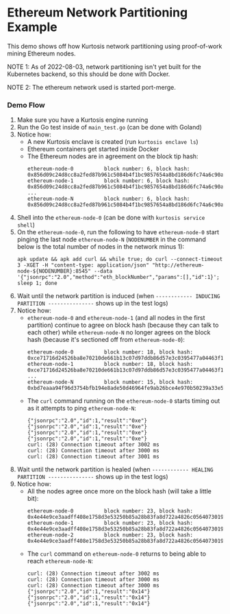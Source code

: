 Ethereum Network Partitioning Example
=====================================
This demo shows off how Kurtosis network partitioning using proof-of-work mining Ethereum nodes.

NOTE 1: As of 2022-08-03, network partitioning isn't yet built for the Kubernetes backend, so this should be done with Docker.

NOTE 2: The ethereum network used is started port-merge.

### Demo Flow
1. Make sure you have a Kurtosis engine running
1. Run the Go test inside of `main_test.go` (can be done with Goland)
1. Notice how:
    - A new Kurtosis enclave is created (run `kurtosis enclave ls`)
    - Ethereum containers get started inside Docker
    - The Ethereum nodes are in agreement on the block tip hash:
      ```
      ethereum-node-0          block number: 6, block hash: 0x856d09c24d8cc8a2fed87b961c5084b4f1bc9857654a8bd186d6fc74a6c90ab3
      ethereum-node-1          block number: 6, block hash: 0x856d09c24d8cc8a2fed87b961c5084b4f1bc9857654a8bd186d6fc74a6c90ab3
      ...
      ethereum-node-N          block number: 6, block hash: 0x856d09c24d8cc8a2fed87b961c5084b4f1bc9857654a8bd186d6fc74a6c90ab3
      ```
1. Shell into the `ethereum-node-0` (can be done with `kurtosis service shell`)
1. On the `ethereum-node-0`, run the following to have `ethereum-node-0` start pinging the last node `ethereum-node-N` (`NODENUMBER` in the command below is the total number of nodes in the network minus 1):
   ```
   apk update && apk add curl && while true; do curl --connect-timeout 3 -XGET -H "content-type: application/json" "http://ethereum-node-${NODENUMBER}:8545" --data '{"jsonrpc":"2.0","method":"eth_blockNumber","params":[],"id":1}'; sleep 1; done
   ```
1. Wait until the network partition is induced (when `------------ INDUCING PARTITION ---------------` shows up in the test logs)
1. Notice how:
    - `ethereum-node-0` and `ethereum-node-1` (and all nodes in the first partition) continue to agree on block hash (because they can talk to each other) while `ethereum-node-N` no longer agrees on the block hash (because it's sectioned off from `ethereum-node-0`):
      ```
      ethereum-node-0          block number: 18, block hash: 0xce71716d24526ba8e70210de661b13c07d97ddb86d57e3c0395477a04463f1b5
      ethereum-node-1          block number: 18, block hash: 0xce71716d24526ba8e70210de661b13c07d97ddb86d57e3c0395477a04463f1b5
      ...
      ethereum-node-N          block number: 15, block hash: 0xbd7eaaa94f96d3754bfb194e8ade50d46964fe9ab26bce4e970b50239a33e562
      ```
    - The `curl` command running on the `ethereum-node-0` starts timing out as it attempts to ping `ethereum-node-N`:
      ```
      {"jsonrpc":"2.0","id":1,"result":"0xe"}
      {"jsonrpc":"2.0","id":1,"result":"0xe"}
      {"jsonrpc":"2.0","id":1,"result":"0xe"}
      {"jsonrpc":"2.0","id":1,"result":"0xe"}
      curl: (28) Connection timeout after 3002 ms
      curl: (28) Connection timeout after 3000 ms
      curl: (28) Connection timeout after 3001 ms
      ```
1. Wait until the network partition is healed (when `------------ HEALING PARTITION ---------------` shows up in the test logs)
1. Notice how:
    - All the nodes agree once more on the block hash (will take a little bit):
      ```
      ethereum-node-0          block number: 23, block hash: 0x4e44e9ce3aadff408e1758d3e53250b85a28b83fa8d722a4826c056407301957
      ethereum-node-1          block number: 23, block hash: 0x4e44e9ce3aadff408e1758d3e53250b85a28b83fa8d722a4826c056407301957
      ethereum-node-2          block number: 23, block hash: 0x4e44e9ce3aadff408e1758d3e53250b85a28b83fa8d722a4826c056407301957
      ```
    - The `curl` command on `ethereum-node-0` returns to being able to reach `ethereum-node-N`:
      ```
      curl: (28) Connection timeout after 3002 ms
      curl: (28) Connection timeout after 3000 ms
      curl: (28) Connection timeout after 3000 ms
      {"jsonrpc":"2.0","id":1,"result":"0x14"}
      {"jsonrpc":"2.0","id":1,"result":"0x14"}
      {"jsonrpc":"2.0","id":1,"result":"0x14"}
      ```
